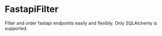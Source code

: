 # FastapiFilter
Filter and order fastapi endpoints easily and flexibly.
Only SQLAlchemy is supported.
